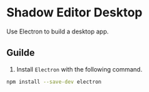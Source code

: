 # Shadow Editor Desktop

Use Electron to build a desktop app.

## Guilde

1. Install `Electron` with the following command.

```bash
npm install --save-dev electron
```